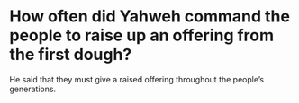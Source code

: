# How often did Yahweh command the people to raise up an offering from the first dough?

He said that they must give a raised offering throughout the people’s generations.
